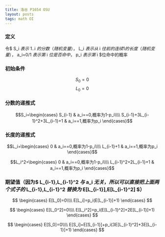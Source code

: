 ```yaml
---
title: 洛谷 P1654 OSU
layout: posts
tags: math OI
---
```


### 定义
令$ S_i $表示$ 1..i $的分数（随机变量），$ L_i $表示从$ i $往前的连续1的长度（随机变量），$ a_i=0/1 $表示第$ i $位是否命中，$ p_i $表示第$ i $位命中的概率

### 初始条件
$$S_0=0$$
$$L_0=0$$

### 分数的递推式
$$S_i=\begin{cases}  
S_{i-1} & a_i==0,概率为1-p_i\\\\
S_{i-1}+3L_{i-1}^2+3L_{i-1}+1 & a_i==1,概率为p_i
\end{cases}$$

### 长度的递推式
$$L_i=\begin{cases}
0 & a_i==0,概率为1-p_i\\\\
L_{i-1}+1 & a_i==1,概率为p_i
\end{cases}$$

$$L_i^2=\begin{cases}
0 & a_i==0,概率为1-p_i\\\\
L_{i-1}^2+2L_{i-1}+1 & a_i==1,概率为p_i
\end{cases}$$

### 期望值（因为$ L_{i-1},L_{i-1}^2 $与$ a_i $无关，所以可以直接把上面两个式子的$ L_{i-1},L_{i-1}^2 $替换为$ E[L_{i-1}],E[L_{i-1}^2] $）

$$
\begin{cases}
E[L_0]=0\\\\
E[L_i]=p_i(E[L_{i-1}]+1)
\end{cases}
$$

$$
\begin{cases}
E[L_0^2]=0\\\\
E[L_i^2]=p_i(E[L_{i-1}^2]+2E[L_{i-1}]+1)
\end{cases}
$$

$$
\begin{cases}
E[S_0]=0\\\\
E[S_i]=E[S_{i-1}]+p_i(3E[L_{i-1}^2]+3E[L_{i-1}]+1)
\end{cases}
$$
